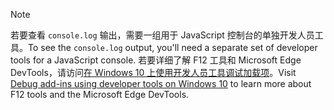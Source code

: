 > [!NOTE]
> <span data-ttu-id="6eb94-101">若要查看 `console.log` 输出，需要一组用于 JavaScript 控制台的单独开发人员工具。</span><span class="sxs-lookup"><span data-stu-id="6eb94-101">To see the `console.log` output, you'll need a separate set of developer tools for a JavaScript console.</span></span> <span data-ttu-id="6eb94-102">若要详细了解 F12 工具和 Microsoft Edge DevTools，请访问[在 Windows 10 上使用开发人员工具调试加载项](../testing/debug-add-ins-using-f12-developer-tools-on-windows-10.md)。</span><span class="sxs-lookup"><span data-stu-id="6eb94-102">Visit [Debug add-ins using developer tools on Windows 10](../testing/debug-add-ins-using-f12-developer-tools-on-windows-10.md) to learn more about F12 tools and the Microsoft Edge DevTools.</span></span>